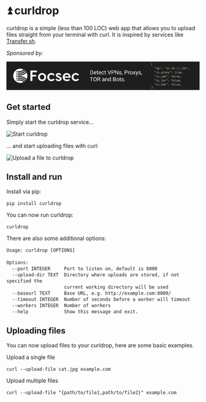 ⏫ curldrop
==========

curldrop is a simple (less than 100 LOC) web app that allows you to upload files straight from your terminal with curl. It is inspired by services like [Transfer.sh](https://transfer.sh/).

*Sponsored by:*

[![VPN Detection](focsec.png)](https://focsec.com)

## Get started


Simply start the curldrop service...

![Start curldrop](http://i.imgur.com/3mSle1Z.gif)

... and start uploading files with curl:

![Upload a file to curldrop](http://i.imgur.com/cxV9gTH.gif)

Install and run
-------

Install via pip:

```
pip install curldrop
```

You can now run curldrop:

```
curldrop
```

There are also some additional options:

```
Usage: curldrop [OPTIONS]

Options:
  --port INTEGER     Port to listen on, default is 8000
  --upload-dir TEXT  Directory where uploads are stored, if not specified the
                     current working directory will be used
  --baseurl TEXT     Base URL, e.g. http://example.com:8000/
  --timeout INTEGER  Number of seconds before a worker will timeout
  --workers INTEGER  Number of workers
  --help             Show this message and exit.
```

Uploading files
-----

You can now upload files to your curldrop, here are some basic examples. 

Upload a single file
```
curl --upload-file cat.jpg example.com
```

Upload multiple files

```
curl --upload-file "{path/to/file1,path/to/file2}" example.com
```

